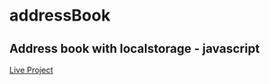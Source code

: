 # addressBook
Address book with localstorage - javascript
---

[Live Project](https://rohyadav.github.io/address-book/index.html)

